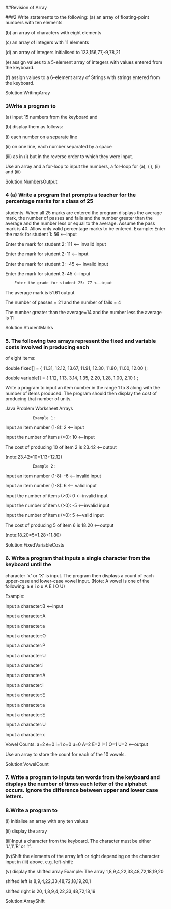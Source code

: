 ##Revision of Array

###2 Write statements to the following:
(a) an array of floating-point numbers with ten elements

(b) an array of characters with eight elements

(c) an array of integers with 11 elements

(d) an array of integers initialised to 123,156,77,-9,78,21

(e) assign values to a 5-element array of integers with values entered from the keyboard.

(f) assign values to a 6-element array of Strings with strings entered from the keyboard.

Solution:WritingArray

### 3Write a program to
(a) input 15 numbers from the keyboard and

(b) display them as follows:

(i) each number on a separate line

(ii) on one line, each number separated by a space

(iii) as in (i) but in the reverse order to which they were input.

Use an array and a for-loop to input the numbers, a for-loop for (a), (i), (ii) and (iii)

Solution:NumbersOutput

### 4 (a) Write a program that prompts a teacher for the percentage marks for a class of 25
students. When all 25 marks are entered the program displays the average mark, the number
of passes and fails and the number greater than the average and the number less or equal to
the average. Assume the pass mark is 40. Allow only valid percentage marks to be entered.
        Example:
Enter the mark for student 1: 56 <——input

Enter the mark for student 2: 111 <——	invalid	input

Enter the mark for student 2: 11 <——input

Enter the mark for student 3: -45 <——	invalid	input

Enter the mark for student 3: 45 <——input

        Enter the grade for student 25: 77 <——input
The average mark is 51.61 output

The number of passes = 21 and the number of fails = 4

The number greater than the average=14 and the number less the average is 11

Solution:StudentMarks

### 5. The following two arrays represent the fixed and variable costs involved in producing each
of eight items:

double fixed[] = { 11.31, 12.12, 13.67, 11.91, 12.30, 11.80, 11.00, 12.00 };

double variable[] = { 1.12, 1.13, 3.14, 1.35, 2.20, 1.28, 1.00, 2.10 } ;

Write a program to input an item number in the range 1 to 8 along with the number of items
produced. The program should then display the cost of producing that number of units.

Java Problem Worksheet Arrays

                Example 1:

Input an item number (1-8): 2 <——input

Input the number of items (>0): 10 <——input

The cost of producing 10 of item 2 is 23.42 <——output

(note:23.42=10*1.13+12.12)

                Example 2:

Input an item number (1-8): -6 <——invalid	input

Input an item number (1-8): 6 <——	valid	input

Input the number of items (>0): 0 <——invalid	input

Input the number of items (>0): -5 <——invalid	input

Input the number of items (>0): 5 <——valid	input

The cost of producing 5 of item 6 is 18.20 <——output

(note:18.20=5*1.28+11.80)

Solution:FixedVariableCosts 

### 6. Write a program that inputs a single character from the keyboard until the
character 'x' or 'X' is input.
The program then displays a count of each upper-case and lower-case vowel input.
(Note: A vowel is one of the following: a e i o u A E I O U)

Example:

Input a character:B <——input

Input a character:A

Input a character:a

Input a character:O

Input a character:P

Input a character:U

Input a character:i

Input a character:A

Input a character:I

Input a character:E

Input a character:a

Input a character:E

Input a character:U

Input a character:x

Vowel Counts: a=2 e=0 i=1 o=0 u=0 A=2 E=2 I=1 O=1 U=2 <——output

Use an array to store the count for each of the 10 vowels.

Solution:VowelCount

### 7. Write a program to inputs ten words from the keyboard and displays the number of times each letter of the alphabet occurs. Ignore the difference between upper and lower case letters.

### 8.Write a program to
(i) initialise an array with any ten values

(ii) display the array

(iii)Input a character from the keyboard. The character must be either ‘L’,’l’,’R’
or ‘r’.

(iv)Shift the elements of the array left or right depending on the character input
in (iii) above.
e.g. left-shift:

(v) display the shifted array
                Example:
The array 1,8,9,4,22,33,48,72,18,19,20

shifted left is 8,9,4,22,33,48,72,18,19,20,1

shifted right is 20, 1,8,9,4,22,33,48,72,18,19

Solution:ArrayShift